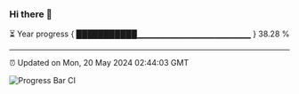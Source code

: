 ### Hi there 👋

⏳ Year progress { ███████████▁▁▁▁▁▁▁▁▁▁▁▁▁▁▁▁▁▁▁ } 38.28 %

---

⏰ Updated on Mon, 20 May 2024 02:44:03 GMT

![Progress Bar CI](https://github.com/IshwaranRudhara/GIT-ACTION/workflows/Progress%20Bar%20CI/badge.svg)
